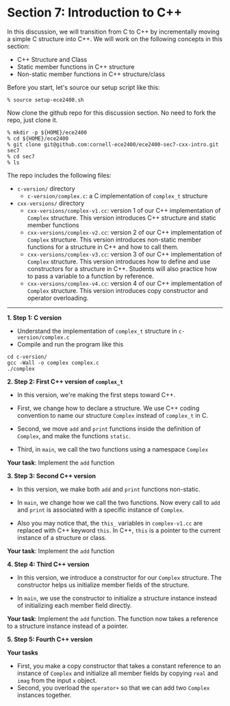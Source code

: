Section 7: Introduction to C++
==============================

In this discussion, we will transition from C to C++ by incrementally
moving a simple C structure into C++. We will work on the following
concepts in this section:

- C++ Structure and Class
- Static member functions in C++ structure
- Non-static member functions in C++ structure/class

Before you start, let's source our setup script like this:

```
% source setup-ece2400.sh
```

Now clone the github repo for this discussion section. No need to fork the
repo, just clone it.

```
% mkdir -p ${HOME}/ece2400
% cd ${HOME}/ece2400
% git clone git@github.com:cornell-ece2400/ece2400-sec7-cxx-intro.git sec7
% cd sec7
% ls
```

The repo includes the following files:

- `c-version/` directory
  + `c-version/complex.c`: a C implementation of `complex_t` structure
- `cxx-versions/` directory
  + `cxx-versions/complex-v1.cc`: version 1 of our C++ implementation of
  `Complex` structure. This version introduces C++ structure and static
  member functions
  + `cxx-versions/complex-v2.cc`: version 2 of our C++ implementation of
  `Complex` structure. This version introduces non-static member functions
  for a structure in C++ and how to call them.
  + `cxx-versions/complex-v3.cc`: version 3 of our C++ implementation of
  `Complex` structure. This version introduces how to define and use
  constructors for a structure in C++. Students will also practice how to
  pass a variable to a function by reference.
  + `cxx-versions/complex-v4.cc`: version 4 of our C++ implementation of
  `Complex` structure. This version introduces copy constructor and
  operator overloading.

---

**1. Step 1: C version**

- Understand the implementation of `complex_t` structure in `c-version/complex.c`
- Compile and run the program like this

```
cd c-version/
gcc -Wall -o complex complex.c
./complex
```

**2. Step 2: First C++ version of `complex_t`**

- In this version, we're making the first steps toward C++.

- First, we change how to declare a structure. We use C++ coding convention
  to name our structure `Complex` instead of `complex_t` in C.

- Second, we move `add` and `print` functions inside the definition of
  `Complex`, and make the functions `static`.

- Third, in `main`, we call the two functions using a namespace `Complex`

**Your task**: Implement the `add` function

**3. Step 3: Second C++ version**

- In this version, we make both `add` and `print` functions non-static.

- In `main`, we change how we call the two functions. Now every call to
  `add` and `print` is associated with a specific instance of `Complex`.

- Also you may notice that, the `this_` variables in `complex-v1.cc` are
  replaced with C++ keyword `this`. In C++, `this` is a pointer to the
  current instance of a structure or class.

**Your task**: Implement the `add` function

**4. Step 4: Third C++ version**

- In this version, we introduce a constructor for our `Complex` structure.
  The constructor helps us initialize member fields of the structure.

- In `main`, we use the constructor to initialize a structure instance
  instead of initializing each member field directly.

**Your task**: Implement the `add` function. The function now takes a
reference to a structure instance instead of a pointer.

**5. Step 5: Fourth C++ version**

**Your tasks**

- First, you make a copy constructor that takes a constant reference to an
  instance of `Complex` and initialize all member fields by copying `real`
  and `imag` from the input `x` object.
- Second, you overload the `operator+` so that we can add two `Complex`
  instances together.

